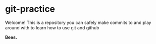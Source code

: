 # git-practice

Welcome! This is a repository you can safely make commits to and play around with to learn how to use git and github

**Bees.**